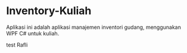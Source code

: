 # Inventory-Kuliah
Aplikasi ini adalah aplikasi manajemen inventori gudang, menggunakan WPF C# untuk kuliah.

test Rafli
